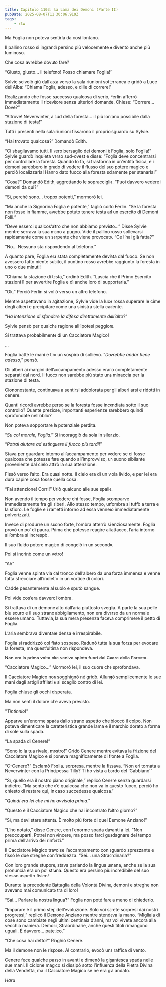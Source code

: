 ```yaml
---
title: Capitolo 1103: La Lama dei Demoni (Parte II)
pubDate: 2025-08-07T11:30:06.919Z
tags:
    - rtw
---
```





















Ma Foglia non poteva sentirla da così lontano.






Il pallino rosso si ingrandì persino più velocemente e diventò anche più luminoso.






Che cosa avrebbe dovuto fare?






“Giusto, giusto… il telefono! Posso chiamare Foglia!”






Sylvie scivolò giù dall’asta verso la sala riunioni sotterranea e gridò a Luce dell’Alba: “Chiama Foglia, adesso, e dille di correre!”






Realizzando che fosse successo qualcosa di serio, Ferlin afferrò immediatamente il ricevitore senza ulteriori domande. Chiese: “Correre… Dove?”






“Altrove! Neverwinter, a sud della foresta… il più lontano possibile dalla stazione di testa!”






Tutti i presenti nella sala riunioni fissarono il proprio sguardo su Sylvie.






“Hai trovato qualcosa?” Domandò Edith.






“Ci sbagliavamo tutti. Il vero bersaglio dei demoni è Foglia, solo Foglia!” Sylvie guardò inquieta verso sud-ovest e disse: “Foglia deve concentrarsi per controllare la foresta. Quando lo fa, si trasforma in un’entità fisica, e i demoni sarebbero in grado di vedere il flusso del suo potere magico e perciò localizzarla! Hanno dato fuoco alla foresta solamente per stanarla!”






“Cosa?” Domandò Edith, aggrottando le sopracciglia. “Puoi davvero vedere i demoni da qui?”






“Sì, perché sono… troppo potenti,” mormorò lei.






“Ma anche la Signorina Foglia è potente,” tagliò corto Ferlin. “Se la foresta non fosse in fiamme, avrebbe potuto tenere testa ad un esercito di Demoni Folli.”






“Deve esserci qualcos’altro che non abbiamo previsto…” Disse Sylvie mentre serrava la sua mano a pugno. Vide il pallino rosso sollevarsi rapidamente come un serpente che viene provocato. “Ce l’hai già fatta?”






“No… Nessuno sta rispondendo al telefono.”






A quanto pare, Foglia era stata completamente deviata dal fuoco. Se non avessero fatto niente subito, il puntino rosso avrebbe raggiunto la foresta in uno o due minuti!






“Chiama la stazione di testa,” ordinò Edith. “Lascia che il Primo Esercito stazioni lì per avvertire Foglia e dì anche loro di supportarla.”






“Ok.” Perciò Ferlin si voltò verso un altro telefono.






Mentre aspettavano in agitazione, Sylvie vide la luce rossa superare le cime degli alberi e precipitare come una sinistra stella cadente.






“<em>Ha intenzione di sfondare la difesa direttamente dall’alto</em>?”






Sylvie pensò per qualche ragione all’ipotesi peggiore.






Si trattava probabilmente di un Cacciatore Magico!






...






Foglia batté le mani e tirò un sospiro di sollievo. “<em>Dovrebbe andar bene adesso</em>,” pensò.






Gli alberi ai margini dell’accampamento adesso erano completamente separati dal nord. Il fuoco non sarebbe più stato una minaccia per la stazione di testa.






Ciononostante, continuava a sentirsi addolorata per gli alberi arsi e ridotti in cenere.






Quanti ricordi avrebbe perso se la foresta fosse incendiata sotto il suo controllo? Quante preziose, importanti esperienze sarebbero quindi sprofondate nell’oblio?






Non poteva sopportare la potenziale perdita.






“<em>Su col morale, Foglia!</em>” Si incoraggiò da sola in silenzio.






“<em>Potrai aiutare ad estinguere il fuoco più tardi!</em>”






Stava per guardare intorno all’accampamento per vedere se ci fosse qualcosa che potesse fare quando all’improvviso, un suono sibilante proveniente dal cielo attirò la sua attenzione.






Fissò verso l’alto. Era quasi notte. Il cielo era di un viola livido, e per lei era dura capire cosa fosse quella cosa.






“Fai attenzione! Corri!” Urlò qualcuno alle sue spalle.






Non avendo il tempo per vedere chi fosse, Foglia scomparve immediatamente fra gli alberi. Allo stesso tempo, un’ombra si tuffò a terra e la sfiorò. Le foglie e i rametti intorno ad essa vennero immediatamente polverizzati.






Invece di produrre un suono forte, l’ombra atterrò silenziosamente. Foglia provò un po’ di paura. Prima che potesse reagire all’attacco, l’aria intorno all’ombra si increspò.






Il suo fluido potere magico di congelò in un secondo.






Poi si incrinò come un vetro!






"Ah"






Foglia venne spinta via dal tronco dell’albero da una forza immensa e venne fatta sfrecciare all’indietro in un vortice di colori.






Cadde pesantemente al suolo e sputò sangue.






Poi vide cos’era davvero l’ombra.






Si trattava di un demone alto dall’aria piuttosto sveglia. A parte la sua pelle blu scuro e il suo strano abbigliamento, non era diverso da un normale essere umano. Tuttavia, la sua mera presenza faceva comprimere il petto di Foglia.






L’aria sembrava diventare densa e irrespirabile.






Foglia si raddrizzò col fiato sospeso. Radunò tutta la sua forza per evocare la foresta, ma quest’ultima non rispondeva.






Non era la prima volta che veniva spinta fuori dal Cuore della Foresta.






“Cacciatore Magico…” Mormorò lei, il suo cuore che sprofondava.






Il Cacciatore Magico non sogghignò né gridò. Allungò semplicemente le sue mani dagli artigli affilati e si scagliò contro di lei.






Foglia chiuse gli occhi disperata.






Ma non sentì il dolore che aveva previsto.






"<em>Tintinnio</em>!"






Apparve un’enorme spada dallo strano aspetto che bloccò il colpo. Non poteva dimenticare la caratteristica grande lama e il marchio dorato a forma di sole sulla spada.






“La spada di Cenere!”






“Sono io la tua rivale, mostro!” Gridò Cenere mentre evitava la frizione del Cacciatore Magico e si poneva magnificamente di fronte a Foglia.






“C-Cenere?” Esclamò Foglia, sorpresa, mentre la fissava. “Non eri tornata a Neverwinter con la Principessa Tilly? Ti ho vista a bordo del ‘Gabbiano’”






“Sì, quello era il nostro piano originale,” replicò Cenere senza guardarsi indietro. “Ma sento che c’è qualcosa che non va in questo fuoco, perciò ho chiesto di restare qui, in caso succedesse qualcosa.”






“<em>Quindi era lei che mi ha avvisata prima</em>.”






“Questo è il Cacciatore Magico che hai incontrato l’altro giorno?”






“Sì, ma devi stare attenta. È molto più forte di quel Demone Anziano!”






“L’ho notato,” disse Cenere, con l’enorme spada davanti a lei. “Non preoccuparti. Potrei non vincere, ma posso farci guadagnare del tempo prima dell’arrivo dei rinforzi.”






Il Cacciatore Magico travolse l’accampamento con sguardo sprezzante e fissò le due streghe con freddezza. “Sei… una Straordinaria?”






Con loro grande stupore, stava parlando la lingua umana, anche se la sua pronuncia era un po’ strana. Questo era persino più incredibile del suo stesso aspetto fisico!






Durante la precedente Battaglia della Volontà Divina, demoni e streghe non avevano mai comunicato tra di loro!






“Sai… Parlare la nostra lingua?” Foglia non poté fare a meno di chiederlo.






“Imparare è il primo step dell’evoluzione. Solo voi sarete sorpresi dai nostri progressi,” replicò il Demone Anziano mentre stendeva la mano. “Migliaia di cose sono cambiate negli ultimi centinaia d’anni, ma voi vivete ancora alla vecchia maniera. Demoni, Straordinarie, anche questi titoli rimangono uguali. È davvero… patetico.”






“Che cosa hai detto?” Ringhiò Cenere.






Ma il demone non le rispose. Al contrario, evocò una raffica di vento.






Cenere fece qualche passo in avanti e dimenò la gigantesca spada nelle sue mani. Il ciclone magico si dissipò sotto l’influenza della Pietra Divina della Vendetta, ma il Cacciatore Magico se ne era già andato.






<em>Haru</em>


                                


                                



